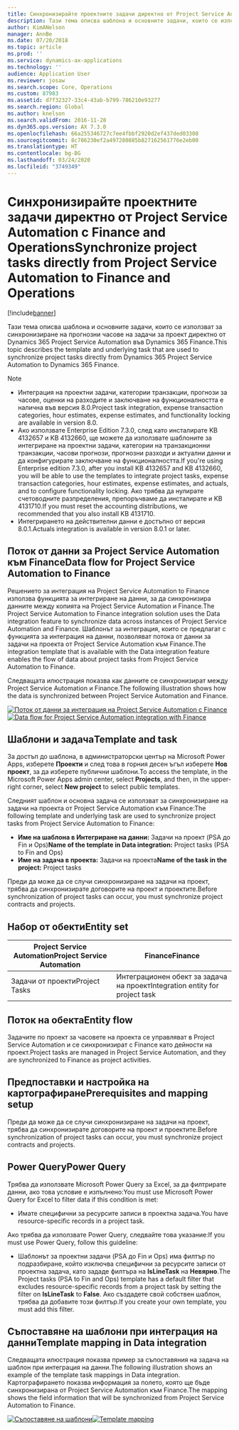 ```yaml
---
title: Синхронизирайте проектните задачи директно от Project Service Automation с Finance and Operations
description: Тази тема описва шаблона и основните задачи, които се използват за синхронизиране на прогнозни часове на задачи за проект директно от Microsoft Dynamics 365 Project Service Automation във Dynamics 365 Finance.
author: KimANelson
manager: AnnBe
ms.date: 07/20/2018
ms.topic: article
ms.prod: ''
ms.service: dynamics-ax-applications
ms.technology: ''
audience: Application User
ms.reviewer: josaw
ms.search.scope: Core, Operations
ms.custom: 87983
ms.assetid: d7f32327-33c4-43ab-b799-786210e93277
ms.search.region: Global
ms.author: knelson
ms.search.validFrom: 2016-11-28
ms.dyn365.ops.version: AX 7.3.0
ms.openlocfilehash: 66a255346727c7ee4fbbf2920d2ef437ded03308
ms.sourcegitcommit: 8c786230ef2a497280885b827162561776e2eb00
ms.translationtype: HT
ms.contentlocale: bg-BG
ms.lasthandoff: 03/24/2020
ms.locfileid: "3749349"
---
```

# <a name="synchronize-project-tasks-directly-from-project-service-automation-to-finance-and-operations"></a><span data-ttu-id="1cd88-103">Синхронизирайте проектните задачи директно от Project Service Automation с Finance and Operations</span><span class="sxs-lookup"><span data-stu-id="1cd88-103">Synchronize project tasks directly from Project Service Automation to Finance and Operations</span></span>

[!include[banner](../includes/banner.md)]

<span data-ttu-id="1cd88-104">Тази тема описва шаблона и основните задачи, които се използват за синхронизиране на прогнозни часове на задачи за проект директно от Dynamics 365 Project Service Automation във Dynamics 365 Finance.</span><span class="sxs-lookup"><span data-stu-id="1cd88-104">This topic describes the template and underlying task that are used to synchronize project tasks directly from Dynamics 365 Project Service Automation to Dynamics 365 Finance.</span></span>

> [!NOTE]
> - <span data-ttu-id="1cd88-105">Интеграция на проектни задачи, категории транзакции, прогнози за часове, оценки на разходите и заключване на функционалността е налична във версия 8.0.</span><span class="sxs-lookup"><span data-stu-id="1cd88-105">Project task integration, expense transaction categories, hour estimates, expense estimates, and functionality locking are available in version 8.0.</span></span>
> - <span data-ttu-id="1cd88-106">Ако използвате Enterprise Edition 7.3.0, след като инсталирате KB 4132657 и KB 4132660, ще можете да използвате шаблоните за интегриране на проектни задачи, категории на транзакционни транзакции, часови прогнози, прогнозни разходи и актуални данни и да конфигурирате заключване на функционалността.</span><span class="sxs-lookup"><span data-stu-id="1cd88-106">If you're using Enterprise edition 7.3.0, after you install KB 4132657 and KB 4132660, you will be able to use the templates to integrate project tasks, expense transaction categories, hour estimates, expense estimates, and actuals, and to configure functionality locking.</span></span> <span data-ttu-id="1cd88-107">Ако трябва да нулирате счетоводните разпределения, препоръчваме да инсталирате и KB 4131710.</span><span class="sxs-lookup"><span data-stu-id="1cd88-107">If you must reset the accounting distributions, we recommended that you also install KB 4131710.</span></span>
> - <span data-ttu-id="1cd88-108">Интегрирането на действителни данни е достъпно от версия 8.0.1.</span><span class="sxs-lookup"><span data-stu-id="1cd88-108">Actuals integration is available in version 8.0.1 or later.</span></span>

## <a name="data-flow-for-project-service-automation-to-finance"></a><span data-ttu-id="1cd88-109">Поток от данни за Project Service Automation към Finance</span><span class="sxs-lookup"><span data-stu-id="1cd88-109">Data flow for Project Service Automation to Finance</span></span>

<span data-ttu-id="1cd88-110">Решението за интеграция на Project Service Automation to Finance използва функцията за интегриране на данни, за да синхронизира данните между копията на Project Service Automation и Finance.</span><span class="sxs-lookup"><span data-stu-id="1cd88-110">The Project Service Automation to Finance integration solution uses the Data integration feature to synchronize data across instances of Project Service Automation and Finance.</span></span> <span data-ttu-id="1cd88-111">Шаблонът за интеграция, които се предлагат с функцията за интеграция на данни, позволяват потока от данни за задачи на проекта от Project Service Automation към Finance.</span><span class="sxs-lookup"><span data-stu-id="1cd88-111">The integration template that is available with the Data integration feature enables the flow of data about project tasks from Project Service Automation to Finance.</span></span>

<span data-ttu-id="1cd88-112">Следващата илюстрация показва как данните се синхронизират между Project Service Automation и Finance.</span><span class="sxs-lookup"><span data-stu-id="1cd88-112">The following illustration shows how the data is synchronized between Project Service Automation and Finance.</span></span>

<span data-ttu-id="1cd88-113">[![Поток от данни за интеграция на Project Service Automation с Finance](./media/ProjectTasksFlow.png)](./media/ProjectTasksFlow.png)</span><span class="sxs-lookup"><span data-stu-id="1cd88-113">[![Data flow for Project Service Automation integration with Finance](./media/ProjectTasksFlow.png)](./media/ProjectTasksFlow.png)</span></span>

## <a name="template-and-task"></a><span data-ttu-id="1cd88-114">Шаблони и задача</span><span class="sxs-lookup"><span data-stu-id="1cd88-114">Template and task</span></span>

<span data-ttu-id="1cd88-115">За достъп до шаблона, в администраторски център на Microsoft Power Apps, изберете **Проекти** и след това в горния десен ъгъл изберете **Нов проект**, за да изберете публични шаблони.</span><span class="sxs-lookup"><span data-stu-id="1cd88-115">To access the template, in the Microsoft Power Apps admin center, select **Projects**, and then, in the upper-right corner, select **New project** to select public templates.</span></span>

<span data-ttu-id="1cd88-116">Следният шаблон и основна задача се използват за синхронизиране на задачи на проекта от Project Service Automation към Finance:</span><span class="sxs-lookup"><span data-stu-id="1cd88-116">The following template and underlying task are used to synchronize project tasks from Project Service Automation to Finance:</span></span>

- <span data-ttu-id="1cd88-117">**Име на шаблона в Интегриране на данни:** Задачи на проект (PSA до Fin и Ops)</span><span class="sxs-lookup"><span data-stu-id="1cd88-117">**Name of the template in Data integration:** Project tasks (PSA to Fin and Ops)</span></span>
- <span data-ttu-id="1cd88-118">**Име на задача в проекта:** Задачи на проекта</span><span class="sxs-lookup"><span data-stu-id="1cd88-118">**Name of the task in the project:** Project tasks</span></span>

<span data-ttu-id="1cd88-119">Преди да може да се случи синхронизиране на задачи на проект, трябва да синхронизирате договорите на проект и проектите.</span><span class="sxs-lookup"><span data-stu-id="1cd88-119">Before synchronization of project tasks can occur, you must synchronize project contracts and projects.</span></span>

## <a name="entity-set"></a><span data-ttu-id="1cd88-120">Набор от обекти</span><span class="sxs-lookup"><span data-stu-id="1cd88-120">Entity set</span></span>

| <span data-ttu-id="1cd88-121">Project Service Automation</span><span class="sxs-lookup"><span data-stu-id="1cd88-121">Project Service Automation</span></span> | <span data-ttu-id="1cd88-122">Finance</span><span class="sxs-lookup"><span data-stu-id="1cd88-122">Finance</span></span>                             |
|----------------------------|-------------------------------------|
| <span data-ttu-id="1cd88-123">Задачи от проекти</span><span class="sxs-lookup"><span data-stu-id="1cd88-123">Project Tasks</span></span>              | <span data-ttu-id="1cd88-124">Интеграционен обект за задача на проект</span><span class="sxs-lookup"><span data-stu-id="1cd88-124">Integration entity for project task</span></span> |

## <a name="entity-flow"></a><span data-ttu-id="1cd88-125">Поток на обекта</span><span class="sxs-lookup"><span data-stu-id="1cd88-125">Entity flow</span></span>

<span data-ttu-id="1cd88-126">Задачите по проект за часовете на проекта се управляват в Project Service Automation и се синхронизират с Finance като дейности на проект.</span><span class="sxs-lookup"><span data-stu-id="1cd88-126">Project tasks are managed in Project Service Automation, and they are synchronized to Finance as project activities.</span></span>

## <a name="prerequisites-and-mapping-setup"></a><span data-ttu-id="1cd88-127">Предпоставки и настройка на картографиране</span><span class="sxs-lookup"><span data-stu-id="1cd88-127">Prerequisites and mapping setup</span></span>

<span data-ttu-id="1cd88-128">Преди да може да се случи синхронизиране на задачи на проект, трябва да синхронизирате договорите на проект и проектите.</span><span class="sxs-lookup"><span data-stu-id="1cd88-128">Before synchronization of project tasks can occur, you must synchronize project contracts and projects.</span></span>

## <a name="power-query"></a><span data-ttu-id="1cd88-129">Power Query</span><span class="sxs-lookup"><span data-stu-id="1cd88-129">Power Query</span></span>

<span data-ttu-id="1cd88-130">Трябва да използвате Microsoft Power Query за Excel, за да филтрирате данни, ако това условие е изпълнено:</span><span class="sxs-lookup"><span data-stu-id="1cd88-130">You must use Microsoft Power Query for Excel to filter data if this condition is met:</span></span>

- <span data-ttu-id="1cd88-131">Имате специфични за ресурсите записи в проектна задача.</span><span class="sxs-lookup"><span data-stu-id="1cd88-131">You have resource-specific records in a project task.</span></span>

<span data-ttu-id="1cd88-132">Ако трябва да използвате Power Query, следвайте това указание:</span><span class="sxs-lookup"><span data-stu-id="1cd88-132">If you must use Power Query, follow this guideline:</span></span>

- <span data-ttu-id="1cd88-133">Шаблонът за проектни задачи (PSA до Fin и Ops) има филтър по подразбиране, който изключва специфични за ресурсите записи от проектна задача, като зададе филтъра на **IsLineTask** на **Невярно**.</span><span class="sxs-lookup"><span data-stu-id="1cd88-133">The Project tasks (PSA to Fin and Ops) template has a default filter that excludes resource-specific records from a project task by setting the filter on **IsLineTask** to **False**.</span></span> <span data-ttu-id="1cd88-134">Ако създадете свой собствен шаблон, трябва да добавите този филтър.</span><span class="sxs-lookup"><span data-stu-id="1cd88-134">If you create your own template, you must add this filter.</span></span>

## <a name="template-mapping-in-data-integration"></a><span data-ttu-id="1cd88-135">Съпоставяне на шаблони при интеграция на данни</span><span class="sxs-lookup"><span data-stu-id="1cd88-135">Template mapping in Data integration</span></span>

<span data-ttu-id="1cd88-136">Следващата илюстрация показва пример за съпоставяния на задача на шаблон при интеграция на данни.</span><span class="sxs-lookup"><span data-stu-id="1cd88-136">The following illustration shows an example of the template task mappings in Data integration.</span></span> <span data-ttu-id="1cd88-137">Картографирането показва информация за полето, която ще бъде синхронизирана от Project Service Automation към Finance.</span><span class="sxs-lookup"><span data-stu-id="1cd88-137">The mapping shows the field information that will be synchronized from Project Service Automation to Finance.</span></span>

<span data-ttu-id="1cd88-138">[![Съпоставяне на шаблони](./media/ProjectTasksMapping.png)](./media/ProjectTasksMapping.png)</span><span class="sxs-lookup"><span data-stu-id="1cd88-138">[![Template mapping](./media/ProjectTasksMapping.png)](./media/ProjectTasksMapping.png)</span></span>
